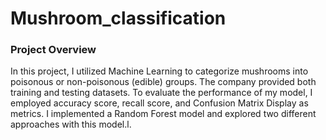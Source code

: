 # Mushroom_classification
### Project Overview
In this project, I utilized Machine Learning to categorize mushrooms into poisonous or non-poisonous (edible) groups. The company provided both training and testing datasets. To evaluate the performance of my model, I employed accuracy score, recall score, and Confusion Matrix Display as metrics. I implemented a Random Forest model and explored two different approaches with this model.l. 
